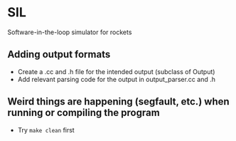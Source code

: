 # SIL
Software-in-the-loop simulator for rockets

## Adding output formats
* Create a .cc and .h file for the intended output (subclass of Output)
* Add relevant parsing code for the output in output_parser.cc and .h

## Weird things are happening (segfault, etc.) when running or compiling the program
* Try `make clean` first
